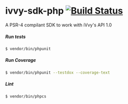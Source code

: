 # ivvy-sdk-php [![Build Status](https://travis-ci.org/fundacion-ciudad-del-saber/ivvy-sdk-php.svg?branch=master)](https://travis-ci.org/fundacion-ciudad-del-saber/ivvy-sdk-php)

A PSR-4 compilant SDK to work with iVvy's API 1.0

##### Run tests

```bash
$ vendor/bin/phpunit
```

##### Run Coverage
```bash
$ vendor/bin/phpunit --testdox --coverage-text
```

##### Lint

```bash
$ vendor/bin/phpcs
```
